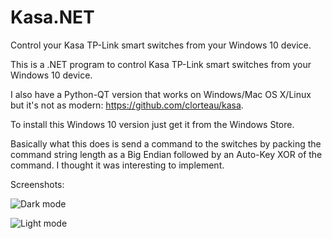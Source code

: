 # Kasa.NET
Control your Kasa TP-Link smart switches from your Windows 10 device.

This is a .NET program to control Kasa TP-Link smart switches from your Windows 10 device. 

I also have a Python-QT version that works on Windows/Mac OS X/Linux but it's not as modern: https://github.com/clorteau/kasa.

To install this Windows 10 version just get it from the Windows Store.

Basically what this does is send a command to the switches by packing the command string length as a Big Endian followed by an Auto-Key XOR of the command. I thought it was interesting to implement.

Screenshots:

![Dark mode](http://www.lorteau.fr/kasa.net/screenshot01.png)

![Light mode](http://www.lorteau.fr/kasa.net/screenshot02.png)
